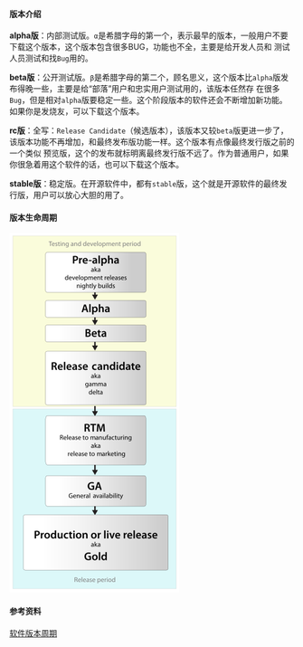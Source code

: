 #### 版本介绍

**alpha版**：内部测试版。`α`是希腊字母的第一个，表示最早的版本，一般用户不要下载这个版本，这个版本包含很多BUG，功能也不全，主要是给开发人员和 测试人员测试和找`Bug`用的。

**beta版**：公开测试版。`β`是希腊字母的第二个，顾名思义，这个版本比`alpha`版发布得晚一些，主要是给“部落”用户和忠实用户测试用的，该版本任然存 在很多`Bug`，但是相对`alpha`版要稳定一些。这个阶段版本的软件还会不断增加新功能。如果你是发烧友，可以下载这个版本。

**rc版**：全写：`Release Candidate`（候选版本），该版本又较`beta`版更进一步了，该版本功能不再增加，和最终发布版功能一样。这个版本有点像最终发行版之前的一个类似 预览版，这个的发布就标明离最终发行版不远了。作为普通用户，如果你很急着用这个软件的话，也可以下载这个版本。

**stable版**：稳定版。在开源软件中，都有`stable`版，这个就是开源软件的最终发行版，用户可以放心大胆的用了。

#### 版本生命周期

![software-version.png](./images/software-version.png)

#### 参考资料

[软件版本周期]([https://zh.wikipedia.org/zh-cn/%E8%BB%9F%E4%BB%B6%E7%89%88%E6%9C%AC%E9%80%B1%E6%9C%9F](https://zh.wikipedia.org/zh-cn/軟件版本週期))